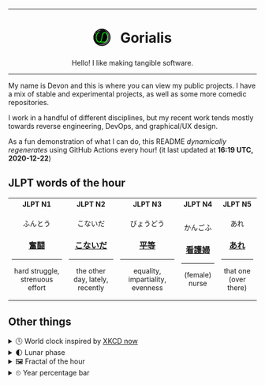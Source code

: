 ***

<h1 align="center">
<sub>
    <img src="readme/resources/avatar.png" height="36">
</sub>
&nbsp;
Gorialis
</h1>
<p align="center">
Hello! I like making tangible software.
</p>

***

My name is Devon and this is where you can view my public projects. I have a mix of stable and experimental projects, as well as some more comedic repositories.

I work in a handful of different disciplines, but my recent work tends mostly towards reverse engineering, DevOps, and graphical/UX design.

As a fun demonstration of what I can do, this README *dynamically regenerates* using GitHub Actions every hour! (it last updated at **16:19 UTC, 2020-12-22**)

<h2>JLPT words of the hour</h2>
<table>
    <tr>
        <th>JLPT N1</th>
        <th>JLPT N2</th>
        <th>JLPT N3</th>
        <th>JLPT N4</th>
        <th>JLPT N5</th>
    </tr>
    <tr>
        <td>
            <p align="center">ふんとう</p>
            <h3 align="center"><b><a href="https://jisho.org/search/%E5%A5%AE%E9%97%98">奮闘</a></b></h3>
            <hr>
            <p align="center">hard struggle,<wbr> strenuous effort</p>
        </td>
        <td>
            <p align="center">こないだ</p>
            <h3 align="center"><b><a href="https://jisho.org/search/%E3%81%93%E3%81%AA%E3%81%84%E3%81%A0">こないだ</a></b></h3>
            <hr>
            <p align="center">the other day,<wbr> lately,<wbr> recently</p>
        </td>
        <td>
            <p align="center">びょうどう</p>
            <h3 align="center"><b><a href="https://jisho.org/search/%E5%B9%B3%E7%AD%89">平等</a></b></h3>
            <hr>
            <p align="center">equality,<wbr> impartiality,<wbr> evenness</p>
        </td>
        <td>
            <p align="center">かんごふ</p>
            <h3 align="center"><b><a href="https://jisho.org/search/%E7%9C%8B%E8%AD%B7%E5%A9%A6">看護婦</a></b></h3>
            <hr>
            <p align="center">(female) nurse</p>
        </td>
        <td>
            <p align="center">あれ</p>
            <h3 align="center"><b><a href="https://jisho.org/search/%E3%81%82%E3%82%8C">あれ</a></b></h3>
            <hr>
            <p align="center">that one (over there)</p>
        </td>
    </tr>
</table>

<h2>Other things</h2>
<details>
<summary>🕓  World clock inspired by <a href="https://xkcd.com/now">XKCD now</a></summary>

> <img src="generated/now.png" width="512">

</details>
<details>
<summary>🌓 Lunar phase</summary>

The moon is approximately 29.14% through its phase (First Quarter).

</details>
<details>
<summary>&#x1f5bc; Fractal of the hour</summary>

> <img src="generated/fractal.png" width="512">

</details>
<details>
<summary>&#x23f2; Year percentage bar</summary>
<pre><code>2020 [███████████████████▁] 97.45%</code></pre>
</details>

